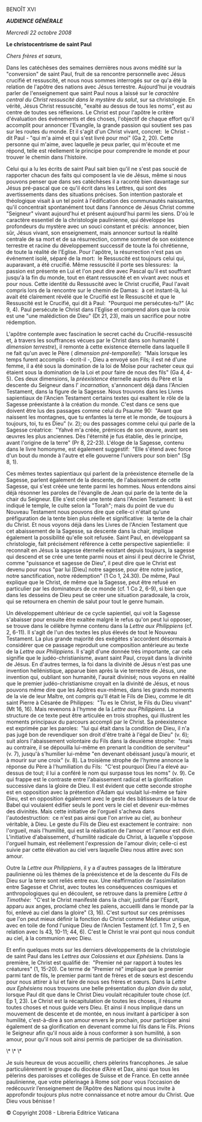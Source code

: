 BENOÎT XVI

***AUDIENCE GÉNÉRALE***

*Mercredi 22 octobre 2008*

**Le christocentrisme de saint Paul**

*Chers frères et sœurs,*

Dans les catéchèses des semaines dernières nous avons médité sur la "conversion" de saint Paul, fruit de sa rencontre personnelle avec Jésus crucifié et ressuscité, et nous nous sommes interrogés sur ce qu'a été la relation de l'apôtre des nations avec Jésus terrestre. Aujourd'hui je voudrais parler de l'enseignement que saint Paul nous a laissé sur le *caractère central* *du Christ ressuscité dans le mystère du salut*, sur sa christologie. En vérité, Jésus Christ ressuscité, "exalté au dessus de tous les noms", est au centre de toutes ses réflexions. Le Christ est pour l'apôtre le critère d'évaluation des événements et des choses, l'objectif de chaque effort qu'il accomplit pour annoncer l'Evangile, la grande passion qui soutient ses pas sur les routes du monde. Et il s'agit d'un Christ vivant, concret:  le Christ - dit Paul - "qui m'a aimé et qui s'est livré pour moi" (Ga 2, 20). Cette personne qui m'aime, avec laquelle je peux parler, qui m'écoute et me répond, telle est réellement le principe pour comprendre le monde et pour trouver le chemin dans l'histoire.

Celui qui a lu les écrits de saint Paul sait bien qu'il ne s'est pas soucié de rapporter chacun des faits qui composent la vie de Jésus, même si nous pouvons penser que dans ses catéchèses il a raconté bien davantage sur Jésus pré-pascal que ce qu'il écrit dans les Lettres, qui sont des avertissements dans des situations précises. Son intention pastorale et théologique visait à un tel point à l'édification des communautés naissantes, qu'il concentrait spontanément tout dans l'annonce de Jésus Christ comme "Seigneur" vivant aujourd'hui et présent aujourd'hui parmi les siens. D'où le caractère essentiel de la christologie paulinienne, qui développe les profondeurs du mystère avec un souci constant et précis:  annoncer, bien sûr, Jésus vivant, son enseignement, mais annoncer surtout la réalité centrale de sa mort et de sa résurrection, comme sommet de son existence terrestre et racine du développement successif de toute la foi chrétienne, de toute la réalité de l'Eglise. Pour l'apôtre, la résurrection n'est pas un événement isolé, séparé de la mort:  le Ressuscité est toujours celui qui, auparavant, a été crucifié. Même ressuscité il porte ses blessures:  la passion est présente en Lui et l'on peut dire avec Pascal qu'il est souffrant jusqu'à la fin du monde, tout en étant ressuscité et en vivant avec nous et pour nous. Cette identité du Ressuscité avec le Christ crucifié, Paul l'avait compris lors de la rencontre sur le chemin de Damas:  à cet instant-là, lui avait été clairement révélé que le Crucifié est le Ressuscité et que le Ressuscité est le Crucifié, qui dit à Paul:  "Pourquoi me persécutes-tu?" (Ac 9, 4). Paul persécute le Christ dans l'Eglise et comprend alors que la croix est une "une malédiction de Dieu" (Dt 21, 23), mais un sacrifice pour notre rédemption.

L'apôtre contemple avec fascination le secret caché du Crucifié-ressuscité et, à travers les souffrances vécues par le Christ dans son humanité ( *dimension terrestre*), il remonte à cette existence éternelle dans laquelle Il ne fait qu'un avec le Père ( *dimension pré-temporelle*):  "Mais lorsque les temps furent accomplis - écrit-il -, Dieu a envoyé son Fils; il est né d'une femme, il a été sous la domination de la loi de Moïse pour racheter ceux qui étaient sous la domination de la Loi et pour faire de nous des fils" (Ga 4, 4-5). Ces deux dimensions, la *préexistence* éternelle auprès du Père et la descente du Seigneur dans l' *incarnation,* s'annoncent déjà dans l'Ancien Testament, dans la figure de la Sagesse. Nous trouvons dans les Livres sapientiaux de l'Ancien Testament certains textes qui exaltent le rôle de la Sagesse préexistante à la création du monde. C'est dans ce sens que doivent être lus des passages comme celui du Psaume 90:  "Avant que naissent les montagnes, que tu enfantes la terre et le monde, de toujours à toujours, toi, tu es Dieu" (v. 2); ou des passages comme celui qui parle de la Sagesse créatrice:  "Yahvé m'a créée, prémices de son œuvre, avant ses œuvres les plus anciennes. Dès l'éternité je fus établie, dès le principe, avant l'origine de la terre" (Pr 8, 22-23). L'éloge de la Sagesse, contenu dans le livre homonyme, est également suggestif:  "Elle s'étend avec force d'un bout du monde à l'autre et elle gouverne l'univers pour son bien" (Sg 8, 1).

Ces mêmes textes sapientiaux qui parlent de la préexistence éternelle de la Sagesse, parlent également de la descente, de l'abaissement de cette Sagesse, qui s'est créée une tente parmi les hommes. Nous entendons ainsi déjà résonner les paroles de l'évangile de Jean qui parle de la tente de la chair du Seigneur. Elle s'est créé une tente dans l'Ancien Testament:  là est indiqué le temple, le culte selon la "Torah"; mais du point de vue du Nouveau Testament nous pouvons dire que celle-ci n'était qu'une préfiguration de la tente bien plus réelle et significative:  la tente de la chair du Christ. Et nous voyons déjà dans les Livres de l'Ancien Testament que cet abaissement de la Sagesse, sa descente dans la chair, implique également la possibilité qu'elle soit refusée. Saint Paul, en développant sa christologie, fait précisément référence à cette perspective sapientielle:  il reconnaît en Jésus la sagesse éternelle existant depuis toujours, la sagesse qui descend et se crée une tente parmi nous et ainsi il peut décrire le Christ, comme "puissance et sagesse de Dieu", il peut dire que le Christ est devenu pour nous "par lui \[Dieu\] notre sagesse, pour être notre justice, notre sanctification, notre rédemption" (1 Co 1, 24.30). De même, Paul explique que le Christ, de même que la Sagesse, peut être refusé en particulier par les dominateurs de ce monde (cf. 1 Co 2, 6-9), si bien que dans les desseins de Dieu peut se créer une situation paradoxale, la croix, qui se retournera en chemin de salut pour tout le genre humain.

Un développement ultérieur de ce cycle sapientiel, qui voit la Sagesse s'abaisser pour ensuite être exaltée malgré le refus qu'on peut lui opposer, se trouve dans le célèbre hymne contenu dans la *Lettre aux Philippiens* (cf. 2, 6-11). Il s'agit de l'un des textes les plus élevés de tout le Nouveau Testament. La plus grande majorité des exégètes s'accordent désormais à considérer que ce passage reproduit une composition antérieure au texte de la *Lettre aux Philippiens*. Il s'agit d'une donnée très importante, car cela signifie que le judéo-christianisme, avant saint Paul, croyait dans la divinité de Jésus. En d'autres termes, la foi dans la divinité de Jésus n'est pas une invention hellénistique, apparue bien après la vie terrestre de Jésus, une invention qui, oubliant son humanité, l'aurait divinisé; nous voyons en réalité que le premier judéo-christianisme croyait en la divinité de Jésus, et nous pouvons même dire que les Apôtres eux-mêmes, dans les grands moments de la vie de leur Maître, ont compris qu'Il était le Fils de Dieu, comme le dit saint Pierre à Césarée de Philippes:  "Tu es le Christ, le Fils du Dieu vivant" (Mt 16, 16). Mais revenons à l'hymne de la *Lettre aux Philippiens*. La structure de ce texte peut être articulée en trois strophes, qui illustrent les moments principaux du parcours accompli par le Christ. Sa préexistence est exprimée par les paroles:  "lui qui était dans la condition de Dieu, il n'a pas jugé bon de revendiquer son droit d'être traité à l'égal de Dieu" (v. 6); suit alors l'abaissement volontaire du Fils dans la deuxième strophe:  "mais au contraire, il se dépouilla lui-même en prenant la condition de serviteur" (v. 7), jusqu'à s'humilier lui-même "en devenant obéissant jusqu'à mourir, et à mourir sur une croix" (v. 8). La troisième strophe de l'hymne annonce la réponse du Père à l'humiliation du Fils:  "C'est pourquoi Dieu l'a élevé au-dessus de tout; il lui a conféré le nom qui surpasse tous les noms" (v. 9). Ce qui frappe est le contraste entre l'abaissement radical et la glorification successive dans la gloire de Dieu. Il est évident que cette seconde strophe est en opposition avec la prétention d'Adam qui voulait lui-même se faire Dieu, est en opposition également avec le geste des bâtisseurs de la tour de Babel qui voulaient édifier seuls le pont vers le ciel et devenir eux-mêmes des divinités. Mais cette initiative de l'orgueil s'acheva dans l'autodestruction:  ce n'est pas ainsi que l'on arrive au ciel, au bonheur véritable, à Dieu. Le geste du Fils de Dieu est exactement le contraire:  non l'orgueil, mais l'humilité, qui est la réalisation de l'amour et l'amour est divin. L'initiative d'abaissement, d'humilité radicale du Christ, à laquelle s'oppose l'orgueil humain, est réellement l'expression de l'amour divin; celle-ci est suivie par cette élévation au ciel vers laquelle Dieu nous attire avec son amour.

Outre la *Lettre aux Philippiens*, il y a d'autres passages de la littérature paulinienne où les thèmes de la préexistence et de la descente du Fils de Dieu sur la terre sont reliés entre eux. Une réaffirmation de l'assimilation entre Sagesse et Christ, avec toutes les conséquences cosmiques et anthropologiques qui en découlent, se retrouve dans la première *Lettre à Timothée*:  "C'est le Christ manifesté dans la chair, justifié par l'Esprit, apparu aux anges, proclamé chez les païens, accueilli dans le monde par la foi, enlevé au ciel dans la gloire" (3, 16). C'est surtout sur ces prémisses que l'on peut mieux définir la fonction du Christ comme Médiateur unique, avec en toile de fond l'unique Dieu de l'Ancien Testament (cf. 1 Tm 2, 5 en relation avec Is 43, 10-11; 44, 6). C'est le Christ le vrai pont qui nous conduit au ciel, à la communion avec Dieu.

Et enfin quelques mots sur les derniers développements de la christologie de saint Paul dans les *Lettres aux Colossiens* et *aux Ephésiens.* Dans la première, le Christ est qualifié de:  "Premier né par rapport à toutes les créatures" (1, 15-20). Ce terme de "Premier né" implique que le premier parmi tant de fils, le premier parmi tant de frères et de sœurs est descendu pour nous attirer à lui et faire de nous ses frères et sœurs. Dans la *Lettre aux Ephésiens* nous trouvons une belle présentation du *plan divin du salut*, lorsque Paul dit que dans le Christ Dieu voulait récapituler toute chose (cf. Ep 1, 23). Le Christ est la récapitulation de toutes les choses, il résume toutes choses et nous guide vers Dieu. Et ainsi il nous implique dans un mouvement de descente et de montée, en nous invitant à participer à son humilité, c'est-à-dire à son amour envers le prochain, pour participer ainsi également de sa glorification en devenant comme lui fils dans le Fils. Prions le Seigneur afin qu'il nous aide à nous conformer à son humilité, à son amour, pour qu'il nous soit ainsi permis de participer de sa divinisation.

\\* \\* \\*

Je suis heureux de vous accueillir, chers pèlerins francophones. Je salue particulièrement le groupe du diocèse d’Aire et Dax, ainsi que tous les pèlerins des paroisses et collèges de Suisse et de France. En cette année paulinienne, que votre pèlerinage à Rome soit pour vous l’occasion de redécouvrir l’enseignement de l’Apôtre des Nations qui nous invite à approfondir toujours plus notre connaissance et notre amour du Christ. Que Dieu vous bénisse !

© Copyright 2008 - Libreria Editrice Vaticana